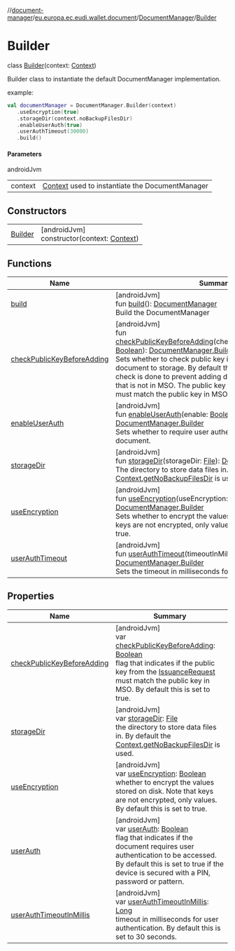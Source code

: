 //[document-manager](../../../../index.md)/[eu.europa.ec.eudi.wallet.document](../../index.md)/[DocumentManager](../index.md)/[Builder](index.md)

# Builder

class [Builder](index.md)(context: [Context](https://developer.android.com/reference/kotlin/android/content/Context.html))

Builder class to instantiate the default DocumentManager implementation.

example:

```kotlin
val documentManager = DocumentManager.Builder(context)
   .useEncryption(true)
   .storageDir(context.noBackupFilesDir)
   .enableUserAuth(true)
   .userAuthTimeout(30000)
   .build()
```

#### Parameters

androidJvm

| | |
|---|---|
| context | [Context](https://developer.android.com/reference/kotlin/android/content/Context.html) used to instantiate the DocumentManager |

## Constructors

| | |
|---|---|
| [Builder](-builder.md) | [androidJvm]<br>constructor(context: [Context](https://developer.android.com/reference/kotlin/android/content/Context.html)) |

## Functions

| Name | Summary |
|---|---|
| [build](build.md) | [androidJvm]<br>fun [build](build.md)(): [DocumentManager](../index.md)<br>Build the DocumentManager |
| [checkPublicKeyBeforeAdding](check-public-key-before-adding.md) | [androidJvm]<br>fun [checkPublicKeyBeforeAdding](check-public-key-before-adding.md)(checkPublicKeyBeforeAdding: [Boolean](https://kotlinlang.org/api/latest/jvm/stdlib/kotlin/-boolean/index.html)): [DocumentManager.Builder](index.md)<br>Sets whether to check public key in MSO before adding document to storage. By default this is set to true. This check is done to prevent adding documents with public key that is not in MSO. The public key from the [IssuanceRequest](../../-issuance-request/index.md) must match the public key in MSO. |
| [enableUserAuth](enable-user-auth.md) | [androidJvm]<br>fun [enableUserAuth](enable-user-auth.md)(enable: [Boolean](https://kotlinlang.org/api/latest/jvm/stdlib/kotlin/-boolean/index.html)): [DocumentManager.Builder](index.md)<br>Sets whether to require user authentication to access the document. |
| [storageDir](storage-dir.md) | [androidJvm]<br>fun [storageDir](storage-dir.md)(storageDir: [File](https://developer.android.com/reference/kotlin/java/io/File.html)): [DocumentManager.Builder](index.md)<br>The directory to store data files in. By default the [Context.getNoBackupFilesDir](https://developer.android.com/reference/kotlin/android/content/Context.html#getnobackupfilesdir) is used. |
| [useEncryption](use-encryption.md) | [androidJvm]<br>fun [useEncryption](use-encryption.md)(useEncryption: [Boolean](https://kotlinlang.org/api/latest/jvm/stdlib/kotlin/-boolean/index.html)): [DocumentManager.Builder](index.md)<br>Sets whether to encrypt the values stored on disk. Note that keys are not encrypted, only values. By default this is set to true. |
| [userAuthTimeout](user-auth-timeout.md) | [androidJvm]<br>fun [userAuthTimeout](user-auth-timeout.md)(timeoutInMillis: [Long](https://kotlinlang.org/api/latest/jvm/stdlib/kotlin/-long/index.html)): [DocumentManager.Builder](index.md)<br>Sets the timeout in milliseconds for user authentication. |

## Properties

| Name | Summary |
|---|---|
| [checkPublicKeyBeforeAdding](check-public-key-before-adding.md) | [androidJvm]<br>var [checkPublicKeyBeforeAdding](check-public-key-before-adding.md): [Boolean](https://kotlinlang.org/api/latest/jvm/stdlib/kotlin/-boolean/index.html)<br>flag that indicates if the public key from the [IssuanceRequest](../../-issuance-request/index.md) must match the public key in MSO. By default this is set to true. |
| [storageDir](storage-dir.md) | [androidJvm]<br>var [storageDir](storage-dir.md): [File](https://developer.android.com/reference/kotlin/java/io/File.html)<br>the directory to store data files in. By default the [Context.getNoBackupFilesDir](https://developer.android.com/reference/kotlin/android/content/Context.html#getnobackupfilesdir) is used. |
| [useEncryption](use-encryption.md) | [androidJvm]<br>var [useEncryption](use-encryption.md): [Boolean](https://kotlinlang.org/api/latest/jvm/stdlib/kotlin/-boolean/index.html)<br>whether to encrypt the values stored on disk. Note that keys are not encrypted, only values. By default this is set to true. |
| [userAuth](user-auth.md) | [androidJvm]<br>var [userAuth](user-auth.md): [Boolean](https://kotlinlang.org/api/latest/jvm/stdlib/kotlin/-boolean/index.html)<br>flag that indicates if the document requires user authentication to be accessed. By default this is set to true if the device is secured with a PIN, password or pattern. |
| [userAuthTimeoutInMillis](user-auth-timeout-in-millis.md) | [androidJvm]<br>var [userAuthTimeoutInMillis](user-auth-timeout-in-millis.md): [Long](https://kotlinlang.org/api/latest/jvm/stdlib/kotlin/-long/index.html)<br>timeout in milliseconds for user authentication. By default this is set to 30 seconds. |
